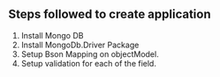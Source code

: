 ## Steps followed to create application

1. Install Mongo DB
2. Install MongoDb.Driver Package
3. Setup Bson Mapping on objectModel.
4. Setup validation for each of the field.
